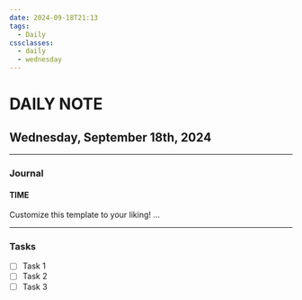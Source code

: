 ```yaml
---
date: 2024-09-18T21:13
tags:
  - Daily
cssclasses:
  - daily
  - wednesday
---
```

# DAILY NOTE
## Wednesday, September 18th, 2024
***
### Journal
#### TIME
Customize this template to your liking!
...
***
### Tasks
- [ ] Task 1
- [ ] Task 2
- [ ] Task 3